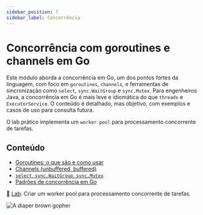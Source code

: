 ```yaml
---
sidebar_position: 7
sidebar_label: Concorrência
---
```


# Concorrência com goroutines e channels em Go

<div className="row">
<div className="col">

Este módulo aborda a concorrência em Go, um dos pontos fortes da linguagem, com foco em `goroutines`, `channels`, e ferramentas de sincronização como `select`, `sync.WaitGroup` e `sync.Mutex`. Para engenheiros Java, a concorrência em Go é mais leve e idiomática do que `threads` e `ExecutorService`. O conteúdo é detalhado, mas objetivo, com exemplos e casos de uso para consulta futura.

O lab prático implementa um `worker pool` para processamento concorrente de tarefas.

## Conteúdo

- [Goroutines: o que são e como usar](1-goroutines.md)
- [Channels (unbuffered, buffered)](2-channels.md)
- [`select`, `sync.WaitGroup`, `sync.Mutex`](3-goroutines-handle.md)
- [Padrões de concorrência em Go](4-padrao-concorrencia.md)

📌 [Lab](5-laboratorio.md): Criar um worker pool para processamento concorrente de tarefas.

</div>
<div className="col col--4 text--center">
<img 
    src={require('@site/static/img/gophers/gopher-goroutines.png').default} 
    style={{ marginTop:'-50px' }}
    alt="A diaper brown gopher" />
</div>
</div>
